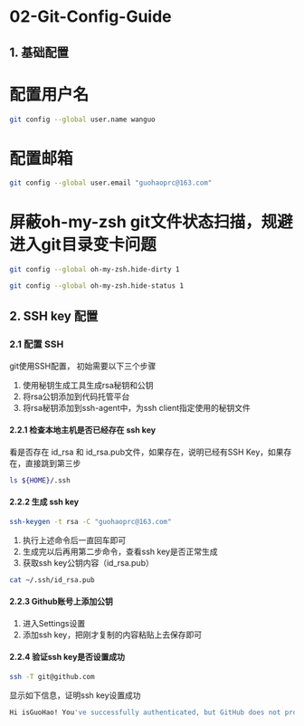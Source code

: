 # 02-Git-Config-Guide

## 1. 基础配置
# 配置用户名
```bash
git config --global user.name wanguo
```
# 配置邮箱
```bash
git config --global user.email "guohaoprc@163.com"
```

# 屏蔽oh-my-zsh git文件状态扫描，规避进入git目录变卡问题
```bash
git config --global oh-my-zsh.hide-dirty 1
```
```bash
git config --global oh-my-zsh.hide-status 1
```

## 2. SSH key 配置
### 2.1 配置 SSH
git使用SSH配置， 初始需要以下三个步骤
1. 使用秘钥生成工具生成rsa秘钥和公钥
2. 将rsa公钥添加到代码托管平台
3. 将rsa秘钥添加到ssh-agent中，为ssh client指定使用的秘钥文件

#### 2.2.1 检查本地主机是否已经存在 ssh key
看是否存在 id_rsa 和 id_rsa.pub文件，如果存在，说明已经有SSH Key，如果存在，直接跳到第三步
```bash
ls ${HOME}/.ssh
```
#### 2.2.2 生成 ssh key
```bash
ssh-keygen -t rsa -C "guohaoprc@163.com"
```
1. 执行上述命令后一直回车即可
2. 生成完以后再用第二步命令，查看ssh key是否正常生成
3. 获取ssh key公钥内容（id_rsa.pub）
```bash
cat ~/.ssh/id_rsa.pub
```
#### 2.2.3 Github账号上添加公钥
1. 进入Settings设置
2. 添加ssh key，把刚才复制的内容粘贴上去保存即可
#### 2.2.4 验证ssh key是否设置成功
```bash
ssh -T git@github.com
```
显示如下信息，证明ssh key设置成功
```bash
Hi isGuoHao! You've successfully authenticated, but GitHub does not provide shell access.
```





